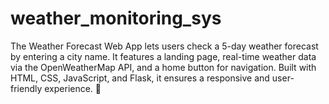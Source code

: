 # weather_monitoring_sys
The Weather Forecast Web App lets users check a 5-day weather forecast by entering a city name. It features a landing page, real-time weather data via the OpenWeatherMap API, and a home button for navigation. Built with HTML, CSS, JavaScript, and Flask, it ensures a responsive and user-friendly experience. 🚀
